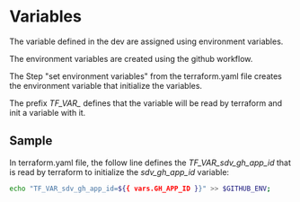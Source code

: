 
# Variables

The variable defined in the dev are assigned using environment variables.

The environment variables are created using the github workflow.

The Step "set environment variables" from the terraform.yaml file creates the
environment variable that initialize the variables.

The prefix *TF_VAR_* defines that the variable will be read by terraform and
init a variable with it.

## Sample

In terraform.yaml file, the follow line defines the *TF_VAR_sdv_gh_app_id* that
is read by terraform to initialize the *sdv_gh_app_id* variable:

```bash
echo "TF_VAR_sdv_gh_app_id=${{ vars.GH_APP_ID }}" >> $GITHUB_ENV;
```


